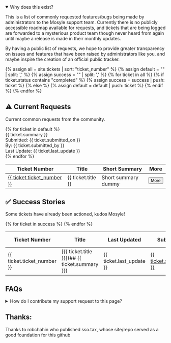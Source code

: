 ---
---
<script src="assets/js/sorttable.js"></script>
<script src="assets/js/collapsible.js"></script>

<details open>
<summary>
Why does this exist?
</summary>

This is a list of commonly requested features/bugs being made by administrators to the Mosyle support team.
Currently there is no publicly accessible roadmap available for requests, and tickets that are being logged are forwarded to a mysterious product team though never heard from again until maybe a release is made in their monthly updates.

By having a public list of requests, we hope to provide greater transparency on issues and features that have been raised by administrators like you, and maybe inspire the creation of an official public tracker.
</details>

{% assign all = site.tickets | sort: "ticket_number" %}
{% assign default = "" | split: ',' %}
{% assign success = "" | split: ',' %}
{% for ticket in all %}
	{% if ticket.status contains "completed" %}
		{% assign success = success | push: ticket %}
	{% else %}
		{% assign default = default | push: ticket %}
	{% endif %}
{% endfor %}

## ⚠️ Current Requests ##
Current common requests from the community.
<table class="sortable">
	<thead>
		<tr>
			<th>Ticket Number</th>
			<th>Title</th>
			<th>Short Summary</th>
			<th>More</th>
		</tr>
	</thead>
	<tbody>
		{% for ticket in default %}
			<tr>
				<td markdown="span"><a href="{{ ticket.relevant_thread }}">{{ ticket.ticket_number }}</a></td>
				<td markdown="span">{{ ticket.title }}</td>
				<td class="table-summary" markdown="span" title="{{ ticket.summary }}">Short summary dummy</td>
				<td><button class="collapsible">More</button>
			</tr>
			<tr>
				<div class="content">
					<div class="inner-content-summary">
						<div class="info-row">{{ ticket.summary }}</div>
						<div class="info-row">
							<div class="info-col">Submitted: {{ ticket.submitted_on }}</div>
							<div class="info-col">By: {{ ticket.submitted_by }}</div>
							<div class="info-col">Last Update: {{ ticket.last_update }}</div>
						</div>
					</div>
				</div>
			</tr>
		{% endfor %}
	</tbody>

</table>

## ✅ Success Stories ##
Some tickets have already been actioned, kudos Mosyle!

<table class="sortable">
	<thead>
		<tr>
			<th>Ticket Number</th>
			<th>Title</th>
			<!-- <th>Summary</th> -->
			<th>Last Updated</th>
			<th>Submitted by</th>
			<th>Relevant Thread</th>
		</tr>
	</thead>
	<tbody>
		{% for ticket in success %}
		<tr>
			<td markdown="span">{{ ticket.ticket_number }}</td>
			<td markdown="span">[{{ ticket.title }}](## {{ ticket.summary }})</td>
			<!-- <td markdown="span">{{ ticket.summary }}</td> -->
			<td markdown="span">{{ ticket.last_update }}</td>
			<td markdown="span"><a href="{{ ticket.submitted_by_link }}">{{ ticket.submitted_by }}</a></td>
			<td markdown="span"><a href="{{ ticket.relevant_thread }}">Link</a></td>
		</tr>
		{% endfor %}
	</tbody>
</table>

## FAQs

<details>
<summary>
How do I contribute my support request to this page?
</summary>
Easy, pop on over to the github repo listed below and open either an issue or a pull request with the required information. 
</details>

## Thanks:

Thanks to robchahin who published sso.tax, whose site/repo served as a good foundation for this github
